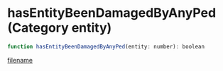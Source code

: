 # hasEntityBeenDamagedByAnyPed (Category entity)

```js
function hasEntityBeenDamagedByAnyPed(entity: number): boolean
```

[filename](hasEntityBeenDamagedByAnyPed_m.md ':include')